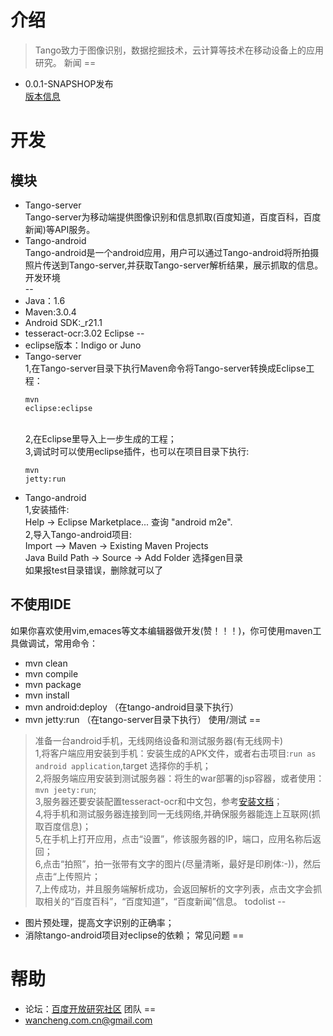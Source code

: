 介绍
==
> Tango致力于图像识别，数据挖掘技术，云计算等技术在移动设备上的应用研究。
新闻
==
- 0.0.1-SNAPSHOP发布  
[版本信息][2]
    
开发  
==
模块
--   
- Tango-server  
Tango-server为移动端提供图像识别和信息抓取(百度知道，百度百科，百度新闻)等API服务。  
- Tango-android  
Tango-android是一个android应用，用户可以通过Tango-android将所拍摄照片传送到Tango-server,并获取Tango-server解析结果，展示抓取的信息。
开发环境  
--
- Java：1.6  
- Maven:3.0.4  
- Android SDK:_r21.1  
- tesseract-ocr:3.02
Eclipse
--
- eclipse版本：Indigo or Juno
- Tango-server  
1,在Tango-server目录下执行Maven命令将Tango-server转换成Eclipse工程：<pre><code>mvn eclipse:eclipse</code></pre>  
2,在Eclipse里导入上一步生成的工程；  
3,调试时可以使用eclipse插件，也可以在项目目录下执行:<pre><code>mvn jetty:run</code></pre>
- Tango-android  
1,安装插件:  
Help -> Eclipse Marketplace... 查询 "android m2e".  
2,导入Tango-android项目:  
Import –> Maven -> Existing Maven Projects    
Java Build Path -> Source -> Add Folder 选择gen目录  
如果报test目录错误，删除就可以了
 
不使用IDE
--
如果你喜欢使用vim,emaces等文本编辑器做开发(赞！！！)，你可使用maven工具做调试，常用命令：  

- mvn clean  
- mvn compile  
- mvn package 
- mvn install 
- mvn android:deploy （在tango-android目录下执行）
- mvn jetty:run （在tango-server目录下执行）
使用/测试
==
> 准备一台android手机，无线网络设备和测试服务器(有无线网卡)  
1,将客户端应用安装到手机：安装生成的APK文件，或者右击项目:`run as android application`,target 选择你的手机；  
2,将服务端应用安装到测试服务器：将生的war部署的jsp容器，或者使用：`mvn jeety:run`;  
3,服务器还要安装配置tesseract-ocr和中文包，参考[安装文档][3]；  
4,将手机和测试服务器连接到同一无线网络,并确保服务器能连上互联网(抓取百度信息)；   
5,在手机上打开应用，点击“设置”，修该服务器的IP，端口，应用名称后返回；  
6,点击“拍照”，拍一张带有文字的图片(尽量清晰，最好是印刷体:-))，然后点击“上传照片；  
7,上传成功，并且服务端解析成功，会返回解析的文字列表，点击文字会抓取相关的“百度百科”，“百度知道”，“百度新闻”信息。
todolist
--
- 图片预处理，提高文字识别的正确率；
- 消除tango-android项目对eclipse的依赖； 
常见问题
==

帮助
==
- 论坛：[百度开放研究社区][4]
团队
==
- wancheng.com.cn@gmail.com


[1]: http://opencode.baidu.com/git/tango
[2]: http://opencode.baidu.com/git/tango
[3]: http://code.google.com/p/tesseract-ocr/wiki/ReadMe
[4]: http://openresearch.baidu.com
